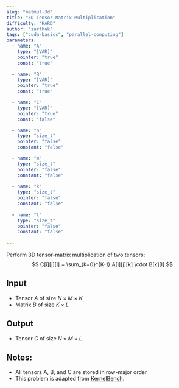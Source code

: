 ```yaml
---
slug: "matmul-3d"
title: "3D Tensor-Matrix Multiplication"
difficulty: "HARD"
author: "sarthak"
tags: ["cuda-basics", "parallel-computing"]
parameters:
  - name: "A"
    type: "[VAR]"
    pointer: "true"
    const: "true"
  
  - name: "B"
    type: "[VAR]"
    pointer: "true"
    const: "true"

  - name: "C" 
    type: "[VAR]"
    pointer: "true"
    const: "false"

  - name: "n" 
    type: "size_t"
    pointer: "false"
    constant: "false"

  - name: "m"
    type: "size_t"
    pointer: "false"
    constant: "false"
    
  - name: "k"
    type: "size_t"
    pointer: "false"
    constant: "false"
  
  - name: "l"
    type: "size_t"
    pointer: "false"
    constant: "false"
    
---
```


Perform 3D tensor-matrix multiplication of two tensors:
$$
C[i][j][l] = \sum_{k=0}^{K-1} A[i][j][k] \cdot B[k][l]
$$

## Input
- Tensor $A$ of size $N \times M \times K$
- Matrix $B$ of size $K \times L$

## Output
- Tensor $C$ of size $N \times M \times L$

## Notes:
- All tensors $\text{A}$, $\text{B}$, and $\text{C}$ are stored in row-major order
- This problem is adapted from [KernelBench](https://github.com/ScalingIntelligence/KernelBench/blob/main/KernelBench/level1/10_3D_tensor_matrix_multiplication.py).